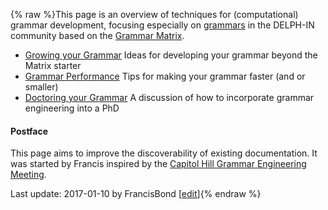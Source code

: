 {% raw %}This page is an overview of techniques for (computational) grammar
development, focusing especially on [grammars](https://blog.inductorsoftware.com/docsproto/grammars/GrammarCatalogue) in the
DELPH-IN community based on the [Grammar Matrix](https://blog.inductorsoftware.com/docsproto/matrix/MatrixTop).

- [Growing your Grammar](https://blog.inductorsoftware.com/docsproto/summits/CapitolHillSmall2Large) Ideas for developing
your grammar beyond the Matrix starter
- [Grammar Performance](https://blog.inductorsoftware.com/docsproto/tools/GrammarPerformance) Tips for making your
grammar faster (and or smaller)
- [Doctoring your Grammar](https://blog.inductorsoftware.com/docsproto/summits/CapitolHillPhDDesign) A discussion of how
to incorporate grammar engineering into a PhD

#### Postface

This page aims to improve the discoverability of existing documentation.
It was started by Francis inspired by the [Capitol Hill
Grammar Engineering Meeting](https://blog.inductorsoftware.com/docsproto/summits/CapitolHillTop).

Last update: 2017-01-10 by FrancisBond [[edit](https://github.com/delph-in/docs/wiki/GrammarDevelopment/_edit)]{% endraw %}